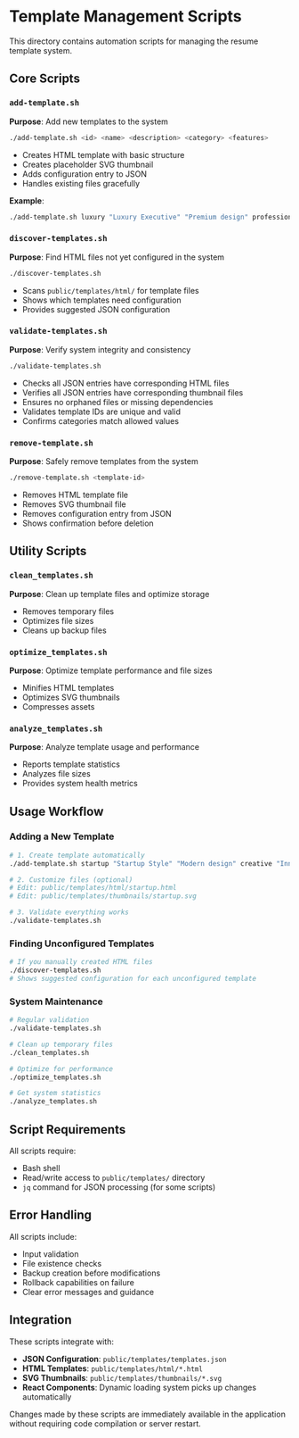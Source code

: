 # Template Management Scripts

This directory contains automation scripts for managing the resume template system.

## Core Scripts

### `add-template.sh`
**Purpose**: Add new templates to the system
```bash
./add-template.sh <id> <name> <description> <category> <features>
```
- Creates HTML template with basic structure
- Creates placeholder SVG thumbnail  
- Adds configuration entry to JSON
- Handles existing files gracefully

**Example**:
```bash
./add-template.sh luxury "Luxury Executive" "Premium design" professional "Luxury,Premium,Executive"
```

### `discover-templates.sh`
**Purpose**: Find HTML files not yet configured in the system
```bash
./discover-templates.sh
```
- Scans `public/templates/html/` for template files
- Shows which templates need configuration
- Provides suggested JSON configuration

### `validate-templates.sh`
**Purpose**: Verify system integrity and consistency
```bash
./validate-templates.sh
```
- Checks all JSON entries have corresponding HTML files
- Verifies all JSON entries have corresponding thumbnail files
- Ensures no orphaned files or missing dependencies
- Validates template IDs are unique and valid
- Confirms categories match allowed values

### `remove-template.sh`
**Purpose**: Safely remove templates from the system
```bash
./remove-template.sh <template-id>
```
- Removes HTML template file
- Removes SVG thumbnail file
- Removes configuration entry from JSON
- Shows confirmation before deletion

## Utility Scripts

### `clean_templates.sh`
**Purpose**: Clean up template files and optimize storage
- Removes temporary files
- Optimizes file sizes
- Cleans up backup files

### `optimize_templates.sh`
**Purpose**: Optimize template performance and file sizes
- Minifies HTML templates
- Optimizes SVG thumbnails
- Compresses assets

### `analyze_templates.sh`
**Purpose**: Analyze template usage and performance
- Reports template statistics
- Analyzes file sizes
- Provides system health metrics

## Usage Workflow

### Adding a New Template
```bash
# 1. Create template automatically
./add-template.sh startup "Startup Style" "Modern design" creative "Innovative,Modern"

# 2. Customize files (optional)
# Edit: public/templates/html/startup.html
# Edit: public/templates/thumbnails/startup.svg

# 3. Validate everything works
./validate-templates.sh
```

### Finding Unconfigured Templates
```bash
# If you manually created HTML files
./discover-templates.sh
# Shows suggested configuration for each unconfigured template
```

### System Maintenance
```bash
# Regular validation
./validate-templates.sh

# Clean up temporary files
./clean_templates.sh

# Optimize for performance
./optimize_templates.sh

# Get system statistics
./analyze_templates.sh
```

## Script Requirements

All scripts require:
- Bash shell
- Read/write access to `public/templates/` directory
- `jq` command for JSON processing (for some scripts)

## Error Handling

All scripts include:
- Input validation
- File existence checks
- Backup creation before modifications
- Rollback capabilities on failure
- Clear error messages and guidance

## Integration

These scripts integrate with:
- **JSON Configuration**: `public/templates/templates.json`
- **HTML Templates**: `public/templates/html/*.html`
- **SVG Thumbnails**: `public/templates/thumbnails/*.svg`
- **React Components**: Dynamic loading system picks up changes automatically

Changes made by these scripts are immediately available in the application without requiring code compilation or server restart.
